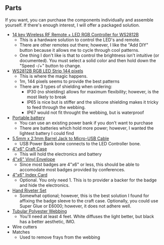 ## Parts

If you want, you can purchase the components individually and assemble yourself.  If there's enough interest, I will offer a packaged solution.

* [14 key Wireless RF Remote + LED RGB Controller for WS2812B](https://amzn.to/2WrNkZ1)
  * This is a hardware solution to control the LED's and remote.
  * There are other remotes out there; however, I like the "Add DIY" button because it allows me to cycle through cool patterns.
  * One thing I don't like is that to control the brightness isn't intuitive (or documented).  You must select a solid color and then hold down the "Speed -/+" button to change.
* [WS2812B RGB LED Strip 144 pixels](https://amzn.to/2K5UtaP)
  * This is where the magic happens.
  * 1m, 144 pixels seems to provide the best patterns
  * There are 3 types of shielding when ordering:
    * IP30 (no shielding) allows for maximum flexibility; however, is the most likely to break
    * IP65 is nice but is stiffer and the silicone shielding makes it tricky to feed through the webbing.
    * IP67 would not fit throught the webbing, but is waterproof
* [Portable battery](https://amzn.to/2I4XtBS)
  * You can use an existing power bank if you don't want to purchase
  * There are batteries which hold more power; however, I wanted the lightest battery I could find
* [5.5mm x 2.1mm Barrel Jack to Micro-USB Cable](https://amzn.to/2F0102G)
  * USB Power Bank bone connects to the LED Controller bone.
* [4"x6" Craft Case](https://amzn.to/2ICOuYP)
  * This will hold the electronics and battery
* [4"x6" Vinyl Envelope](https://amzn.to/2Na9YRd)
  * Since most badges are 4"x6" or less, this should be able to accomodate most badges provided by conferences.
* [4"x6" Index Card](https://amzn.to/2X1W3Bi)
  * Optional.  You only need 1.  This is to provider a backer for the badge and hide the electronics.
* [Hand Riveter Set](https://amzn.to/2IDv6uS)
  * Somewhat optional; however, this is the best solution I found for affixing the badge sleeve to the craft case.  Optionally, you could use Super Glue or E6000; however, it does not adhere well.
* [Tubular Polyester Webbing](https://www.strapworks.com/product_p/stpw1.htm)
  * You'll need at least 4 feet.  White diffuses the light better, but black has a better aesthetic, IMO.
* Wire cutters
* Matches
  * Used to remove frays from the webbing